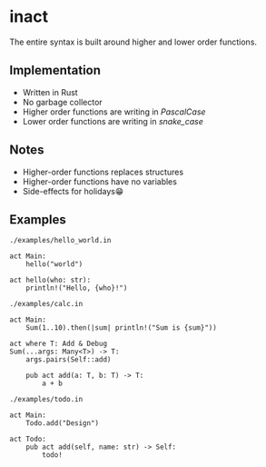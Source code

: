# inact

The entire syntax is built around higher and lower order functions.

## Implementation

- Written in Rust
- No garbage collector
- Higher order functions are writing in *PascalCase*
- Lower order functions are writing in *snake_case*

## Notes

- Higher-order functions replaces structures
- Higher-order functions have no variables
- Side-effects for holidays😁

## Examples

`./examples/hello_world.in`

```inact
act Main:
    hello("world")

act hello(who: str):
    println!("Hello, {who}!")
```

`./examples/calc.in`

```inact
act Main:
    Sum(1..10).then(|sum| println!("Sum is {sum}"))

act where T: Add & Debug
Sum(...args: Many<T>) -> T:
    args.pairs(Self::add)

    pub act add(a: T, b: T) -> T:
        a + b
```

`./examples/todo.in`

```inact
act Main:
    Todo.add("Design")

act Todo:
    pub act add(self, name: str) -> Self:
        todo!
```
